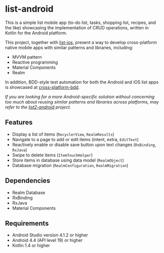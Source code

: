 # list-android
This is a simple list mobile app (to-do list, tasks, shopping list, recipes, and the like) 
showcasing the implementation of CRUD operations, written in Kotlin for the Android platform.

This project, together with [list-ios](https://github.com/cyliong/list-ios), 
present a way to develop cross-platform native mobile apps with similar patterns and libraries, including:
- MVVM pattern
- Reactive programming
- Material Components
- Realm 

In addition, BDD-style test automation for both the Android and iOS list apps is showcased at 
[cross-platform-bdd](https://github.com/cyliong/cross-platform-bdd).

*If you are looking for a more Android-specific solution without concerning
too much about reusing similar patterns and libraries across platforms,
may refer to the [list2-android](https://github.com/cyliong/list2-android) project.*

## Features
- Display a list of items (`RecyclerView`, `RealmResults`)
- Navigate to a page to add or edit items (intent, extra, `EditText`)
- Reactively enable or disable save button upon text changes (`RxBinding`, `RxJava`)
- Swipe to delete items (`ItemTouchHelper`)
- Store items in database using data model (`RealmObject`)
- Database migration (`RealmConfiguration`, `RealmMigration`)

## Dependencies
- Realm Database
- RxBinding
- RxJava
- Material Components

## Requirements
- Android Studio version 4.1.2 or higher
- Android 4.4 (API level 19) or higher
- Kotlin 1.4 or higher